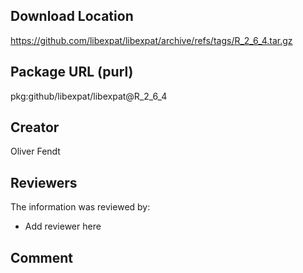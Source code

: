 ## Download Location

https://github.com/libexpat/libexpat/archive/refs/tags/R_2_6_4.tar.gz

## Package URL (purl)

pkg:github/libexpat/libexpat@R_2_6_4

## Creator

Oliver Fendt

## Reviewers

The information was reviewed by:

* Add reviewer here

## Comment

